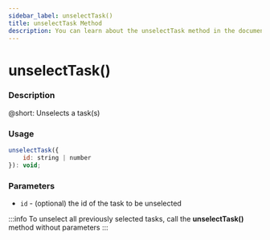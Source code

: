 ```yaml
---
sidebar_label: unselectTask()
title: unselectTask Method
description: You can learn about the unselectTask method in the documentation of the DHTMLX JavaScript To Do List library. Browse developer guides and API reference, try out code examples and live demos, and download a free 30-day evaluation version of DHTMLX To Do List.
---
```


# unselectTask()

### Description

@short: Unselects a task(s)

### Usage

~~~js
unselectTask({
    id: string | number
}): void;
~~~

### Parameters

- `id` - (optional) the id of the task to be unselected

:::info
To unselect all previously selected tasks, call the **unselectTask()** method without parameters
:::
